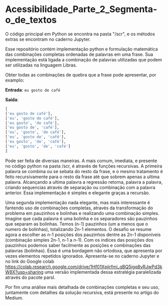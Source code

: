# Acessibilidade_Parte_2_Segmenta-o_de_textos

O código principal em Python se encontra na pasta "/scr", e os métodos extras se encontram no caderno Jupyter.

Esse repositório contém implementação python e formulação matemática das combinações completas ordenadas de palavras em uma frase. Sua implementação está ligada a combinação de palavras utilizadas que podem ser utilizadas na linguagem Libras.

Obter todas as combinações de quebra que a frase pode apresentar, por examplo:

**Entrada**: `eu gosto de café`

**Saída**: 

```python
[
['eu gosto de café'],
['eu', 'gosto de café'],
['eu gosto', 'de café'],
['eu gosto de', 'café'],
['eu', 'gosto', 'de café'],
['eu', 'gosto de', 'café'],
['eu gosto', 'de', 'café'],
['eu', 'gosto', 'de', 'café']
]
```
Pode ser feita de diversas maneiras. A mais comum, imediata, e presente no código python na pasta /scr, é através de funções recursivas. A primeira palavra se combina ou se sebata do resto da frase, e o mesmo tratamento é feito recursivamente para o resto da frase até que sobrem apenas a ultima palavra. Alcançando a ultima palavra a regressão retorna, palavra a palavra, criando sequencias através de separação ou combinação com a palavra anterior. Essa implementação é simples e elegante graças a recursão.

Uma segunda implementação nada elegante, mas mais interessante é fantendo uso de combinações completas, através da transformação do problema em pauzinhos e bolinhas e realizando uma combinação simples. Imagine que cada palavra é uma bolinha e os separadores são pauzinhos que separam as bolinhas. Temos (n-1) pauzinhos (um a menos que o numero de bolinhas), totalizando 2n-1 elementos. O desafio se resume agora a escolher as n-1 posições dos pauzinhos dentre as 2n-1 disponíveis (combinação simples 2n-1, n-1 a n-1). Com os indices das posições dos pauzinhos podemos saber facilmente as posições e combinações das palavras (bolinhas). Essa é uma bordagem não ortodoxa, que apresenta por vezes elementos repetidos ignorados. Apresenta-se no caderno Jupyter e no link do Google colab https://colab.research.google.com/drive/1Hf01Xpjirfmj_gBQ5igq8yRJwPd3kW8X?usp=sharing uma versão implementada dessa estratégia paralelizada através do pacote parsl.

Por fim uma análise mais detalhada de combinações completas e seu uso, juntamente com detalhes da solução recursiva, está presente no artigo do Medium.
